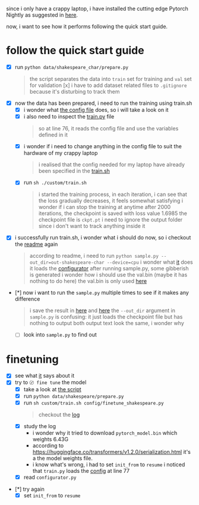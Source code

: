 since i only have a crappy laptop, i have installed the cutting edge Pytorch Nightly as suggested in [here](/README.md).

now, i want to see how it performs following the quick start guide.

# follow the quick start guide

- [x] run `python data/shakespeare_char/prepare.py`
  > the script separates the data into `train` set for training and `val` set for validation
  [x] i have to add dataset related files to `.gitignore` because it's disturbing to track them
- [x] now the data has been prepared, i need to run the training using train.sh
  - [x] i wonder what [the config file](/config/train_shakespeare_char.py) does, so i will take a look on it
  - [x] i also need to inspect the [train.py](/train.py) file
    > so at line 76, it reads the config file and use the variables defined in it
  - [x] i wonder if i need to change anything in the config file to suit the hardware of my crappy laptop
    > i realised that the config needed for my laptop have already been specified in the [train.sh](/custom/train.sh)
  - [x] run `sh ./custom/train.sh`
    > i started the training process, in each iteration, i can see that the loss gradually decreases, it feels somewhat satisfying
    > i wonder if i can stop the training at anytime
    > after 2000 iterations, the checkpoint is saved with loss value 1.6985
    > the checkpoint file is `ckpt.pt`
    > i need to ignore the output folder since i don't want to track anything inside it
- [x] i successfully run train.sh, i wonder what i should do now, so i checkout the [readme](/README.md) again
  > according to readme, i need to run `python sample.py --out_dir=out-shakespeare-char --device=cpu`
  > i wonder what [it](/sample.py) does
    it loads the [configurator](/configurator.py)
  > after running sample.py, some gibberish is generated
  > i wonder how i should use the val.bin (maybe it has nothing to do here)
    the val.bin is only used [here](/train.py)
- [*] now i want to run the `sample.py` multiple times to see if it makes any difference
  > i save the result in [here](/out-dump/0.txt) and [here](/out-dump/1.txt)
  > the `--out_dir` argument in `sample.py` is confusing: it just loads the checkpoint file but has nothing to output
  > both output text look the same, i wonder why
  - [ ] look into `sample.py` to find out

# finetuning
- [x] see what [it](/README.md) says about it
- [x] try to `〄 fine tune` the model
  - [x] take a look at [the script](/config/finetune_shakespeare.py)
  - [x] run `python data/shakespeare/prepare.py`
  - [x] run `sh custom/train.sh config/finetune_shakespeare.py`
    > checkout the [log](/log/0.md)
  - [x] study the log
    - i wonder why it tried to download `pytorch_model.bin` which weights 6.43G
    - according to https://huggingface.co/transformers/v1.2.0/serialization.html it's a the model weights file.
    - i know what's wrong, i had to set `init_from` to `resume`
  i noticed that `train.py` loads the [config](/configurator.py) at line 77
  - [x] read `configurator.py`
- [*] try again
  - [x] set `init_from` to `resume`